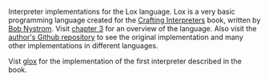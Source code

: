 Interpreter implementations for the Lox language. Lox is a very basic programming language created for the [Crafting Interpreters] book, written by [Bob Nystrom]. Visit [chapter 3] for an overview of the language. Also visit the [author's Github repository] to see the original implementation and many other implementations in different languages.

Vist [glox](/glox) for the implementation of the first interpreter described in the book.

[author's Github repository]: https://github.com/munificent/craftinginterpreters
[Bob Nystrom]: https://github.com/munificent
[chapter 3]: http://craftinginterpreters.com/the-lox-language.html
[Crafting Interpreters]: http://craftinginterpreters.com/
